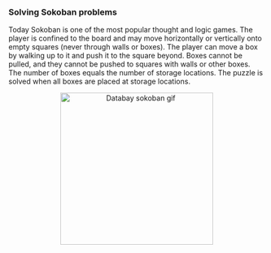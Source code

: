 ### Solving Sokoban problems

<p>
  Today Sokoban is one of the most popular thought and logic games.
  The player is confined to the board and may move horizontally or vertically onto empty squares (never through walls or boxes). The player can move a box by walking up to it and push it to the square beyond. Boxes cannot be pulled, and they cannot be pushed to squares with walls or other boxes. The number of boxes equals the number of storage locations. The puzzle is solved when all boxes are placed at storage locations.
</p>
<p align="center">
<img src="https://thumbs.gfycat.com/FakeFrailEsok-max-1mb.gif" alt="Databay sokoban gif" title="Databay sokoban gif" width="300"/>
</p>
